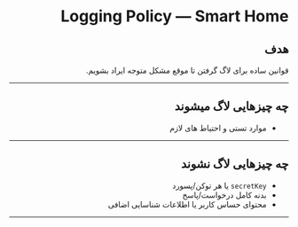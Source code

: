 <div dir="rtl">

# Logging Policy — Smart Home

## هدف
قوانین ساده برای لاگ گرفتن تا موقع مشکل متوجه ایراد بشویم.

---

## چه چیزهایی لاگ میشوند
- موارد تستی و احتیاط های لازم

---

## چه چیزهایی لاگ **نشوند**
- `secretKey` یا هر توکن/پسورد
- بدنه کامل درخواست/پاسخ
- محتوای حساس کاربر یا اطلاعات شناسایی اضافی

---

</div>
